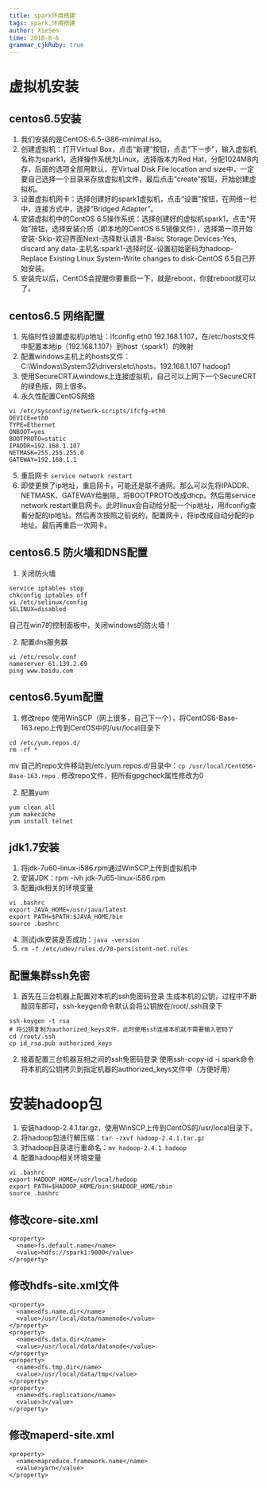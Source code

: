 ```yaml
---
title: spark环境搭建 
tags: spark,环境搭建
author: XieSen
time: 2018-8-6 
grammar_cjkRuby: true
---
```


# 虚拟机安装

## centos6.5安装
1. 我们安装的是CentOS-6.5-i386-minimal.iso。
2. 创建虚拟机：打开Virtual Box，点击“新建”按钮，点击“下一步”，输入虚拟机名称为spark1，选择操作系统为Linux，选择版本为Red Hat，分配1024MB内存，后面的选项全部用默认，在Virtual Disk File location and size中，一定要自己选择一个目录来存放虚拟机文件，最后点击“create”按钮，开始创建虚拟机。
3. 设置虚拟机网卡：选择创建好的spark1虚拟机，点击“设置”按钮，在网络一栏中，连接方式中，选择“Bridged Adapter”。
4. 安装虚拟机中的CentOS 6.5操作系统：选择创建好的虚拟机spark1，点击“开始”按钮，选择安装介质（即本地的CentOS 6.5镜像文件），选择第一项开始安装-Skip-欢迎界面Next-选择默认语言-Baisc Storage Devices-Yes, discard any data-主机名:spark1-选择时区-设置初始密码为hadoop-Replace Existing Linux System-Write changes to disk-CentOS 6.5自己开始安装。
5. 安装完以后，CentOS会提醒你要重启一下，就是reboot，你就reboot就可以了。

## centos6.5 网络配置

1. 先临时性设置虚拟机ip地址：ifconfig eth0 192.168.1.107，在/etc/hosts文件中配置本地ip（192.168.1.107）到host（spark1）的映射
2. 配置windows主机上的hosts文件：C:\Windows\System32\drivers\etc\hosts，192.168.1.107 hadoop1
3. 使用SecureCRT从windows上连接虚拟机，自己可以上网下一个SecureCRT的绿色版，网上很多。
4. 永久性配置CentOS网络

``` shell
vi /etc/sysconfig/network-scripts/ifcfg-eth0
DEVICE=eth0
TYPE=Ethernet
ONBOOT=yes
BOOTPROTO=static
IPADDR=192.168.1.107
NETMASK=255.255.255.0
GATEWAY=192.168.1.1
```
5. 重启网卡 `service network restart`
6. 即使更换了ip地址，重启网卡，可能还是联不通网。那么可以先将IPADDR、NETMASK、GATEWAY给删除，将BOOTPROTO改成dhcp。然后用service network restart重启网卡。此时linux会自动给分配一个ip地址，用ifconfig查看分配的ip地址。然后再次按照之前说的，配置网卡，将ip改成自动分配的ip地址。最后再重启一次网卡。

## centos6.5 防火墙和DNS配置

1. 关闭防火墙

``` shell
service iptables stop
chkconfig iptables off
vi /etc/selinux/config
SELINUX=disabled
```
自己在win7的控制面板中，关闭windows的防火墙！

2. 配置dns服务器

``` shell
vi /etc/resolv.conf
nameserver 61.139.2.69
ping www.baidu.com
```
## centos6.5yum配置

1. 修改repo
使用WinSCP（网上很多，自己下一个），将CentOS6-Base-163.repo上传到CentOS中的/usr/local目录下

``` shell
cd /etc/yum.repos.d/
rm -rf *
```

mv 自己的repo文件移动到/etc/yum.repos.d/目录中：`cp /usr/local/CentOS6-Base-163.repo` .
修改repo文件，把所有gpgcheck属性修改为0

2. 配置yum

``` shell
yum clean all
yum makecache
yum install telnet
```
## jdk1.7安装

1. 将jdk-7u60-linux-i586.rpm通过WinSCP上传到虚拟机中
2. 安装JDK：rpm -ivh jdk-7u65-linux-i586.rpm
3. 配置jdk相关的环境变量

``` shell
vi .bashrc
export JAVA_HOME=/usr/java/latest
export PATH=$PATH:$JAVA_HOME/bin
source .bashrc
```

4. 测试jdk安装是否成功：`java -version`
5. `rm -f /etc/udev/rules.d/70-persistent-net.rules`

## 配置集群ssh免密

1. 首先在三台机器上配置对本机的ssh免密码登录
生成本机的公钥，过程中不断敲回车即可，ssh-keygen命令默认会将公钥放在/root/.ssh目录下

``` shell
ssh-keygen -t rsa
# 将公钥复制为authorized_keys文件，此时使用ssh连接本机就不需要输入密码了
cd /root/.ssh
cp id_rsa.pub authorized_keys
```
2. 接着配置三台机器互相之间的ssh免密码登录
使用ssh-copy-id -i spark命令将本机的公钥拷贝到指定机器的authorized_keys文件中（方便好用）

# 安装hadoop包

1. 安装hadoop-2.4.1.tar.gz，使用WinSCP上传到CentOS的/usr/local目录下。
2. 将hadoop包进行解压缩：`tar -zxvf hadoop-2.4.1.tar.gz`
3. 对hadoop目录进行重命名：`mv hadoop-2.4.1 hadoop`
4. 配置hadoop相关环境变量

``` shell
vi .bashrc
export HADOOP_HOME=/usr/local/hadoop
export PATH=$HADOOP_HOME/bin:$HADOOP_HOME/sbin
source .bashrc
```
## 修改core-site.xml

``` shell
<property>
  <name>fs.default.name</name>
  <value>hdfs://spark1:9000</value>
</property>
```

## 修改hdfs-site.xml文件

``` shell
<property>
  <name>dfs.name.dir</name>
  <value>/usr/local/data/namenode</value>
</property>
<property>
  <name>dfs.data.dir</name>
  <value>/usr/local/data/datanode</value>
</property>
<property>
  <name>dfs.tmp.dir</name>
  <value>/usr/local/data/tmp</value>
</property>
<property>
  <name>dfs.replication</name>
  <value>3</value>
</property>
```

## 修改maperd-site.xml

``` shell
<property>
  <name>mapreduce.framework.name</name>
  <value>yarn</value>
</property>
```




